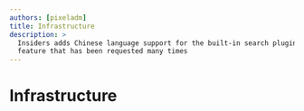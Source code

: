 ```yaml
---
authors: [pixeladm]
title: Infrastructure
description: >
  Insiders adds Chinese language support for the built-in search plugin – a
  feature that has been requested many times
---
```


# Infrastructure